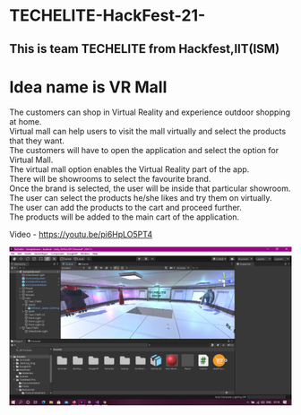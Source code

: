 # TECHELITE-HackFest-21-
## This is team TECHELITE from Hackfest,IIT(ISM)

# Idea name is VR Mall

The customers can shop in Virtual Reality and experience outdoor shopping at home.<br/>
Virtual mall can help users to visit the mall virtually and select the products that they want.<br/>
The customers will have to open the application and select the option for Virtual Mall.<br/>
The virtual mall option enables the Virtual Reality part of the app.<br/>
There will be showrooms to select the favourite brand.<br/>
Once the brand is selected, the user will be inside that particular showroom.<br/>
The user can select the products he/she likes and try them on virtually.<br/>
The user can add the products to the cart and proceed further.<br/>
The products will be added to the main cart of the application.<br/>

Video - https://youtu.be/pi6HpLO5PT4

![screen shots](https://github.com/Ravik27280/TECHELITE-HackFest-21-/blob/main/Screenshot%20(13).png)
